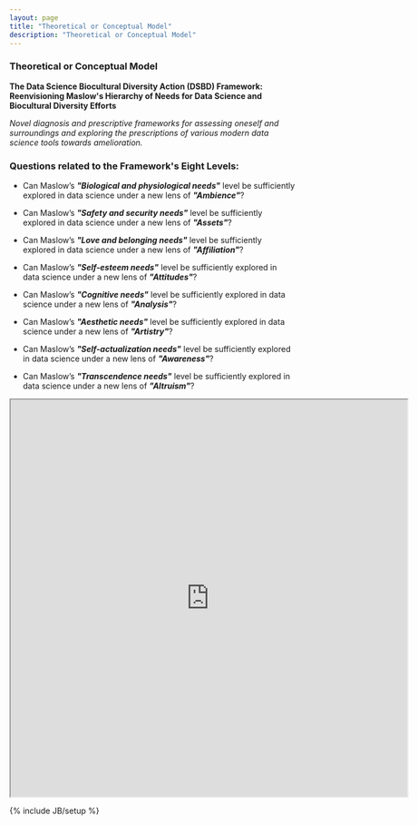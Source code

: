 ```yaml
---
layout: page
title: "Theoretical or Conceptual Model"
description: "Theoretical or Conceptual Model"
---
```


### Theoretical or Conceptual Model

**The Data Science Biocultural Diversity Action (DSBD) Framework: Reenvisioning Maslow's Hierarchy of Needs for Data Science and Biocultural Diversity Efforts**

*Novel diagnosis and prescriptive frameworks for assessing oneself and surroundings and exploring the prescriptions of various modern data science tools towards amelioration.*


### Questions related to the Framework's Eight Levels: 

- Can Maslow’s __*"Biological and physiological needs"*__ level be sufficiently explored in data science under a new lens of __*"Ambience"*__?

- Can Maslow’s __*"Safety and security needs"*__  level be sufficiently explored in data science under a new lens of __*"Assets"*__?

- Can Maslow’s __*"Love and belonging needs"*__  level be sufficiently explored in data science under a new lens of __*"Affiliation"*__?

- Can Maslow’s __*"Self-esteem needs"*__ level be sufficiently explored in data science under a new lens of __*"Attitudes"*__?

- Can Maslow’s __*"Cognitive needs"*__ level be sufficiently explored in data science under a new lens of __*"Analysis"*__?

- Can Maslow’s __*"Aesthetic needs"*__ level be sufficiently explored in data science under a new lens of __*"Artistry"*__?

- Can Maslow’s __*"Self-actualization needs"*__ level be sufficiently explored in data science under a new lens of __*"Awareness"*__?

- Can Maslow’s __*"Transcendence needs"*__ level be sufficiently explored in data science under a new lens of __*"Altruism"*__?



<iframe width="700" height="700" src="https://prezi.com/i/anbnfuxd7fss/embed" webkitallowfullscreen="1" mozallowfullscreen="1" allowfullscreen="1"></iframe>


{% include JB/setup %}
